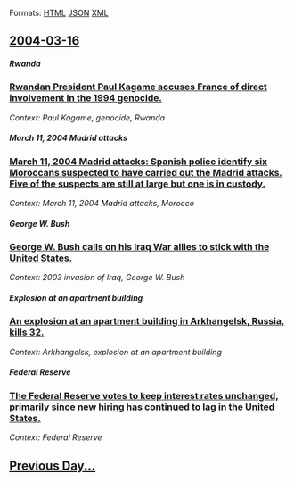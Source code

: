 
Formats: [HTML](2004/03/16/index.html)  [JSON](2004/03/16/index.json)  [XML](2004/03/16/index.xml)  

## [2004-03-16](/news/2004/03/16/index.md)

##### Rwanda
### [ Rwandan President Paul Kagame accuses France of direct involvement in the 1994 genocide. ](/news/2004/03/16/rwandan-president-paul-kagame-accuses-france-of-direct-involvement-in-the-1994-genocide.md)
_Context: Paul Kagame, genocide, Rwanda_

##### March 11, 2004 Madrid attacks
### [ March 11, 2004 Madrid attacks: Spanish police identify six Moroccans suspected to have carried out the Madrid attacks. Five of the suspects are still at large but one is in custody. ](/news/2004/03/16/march-11-2004-madrid-attacks-spanish-police-identify-six-moroccans-suspected-to-have-carried-out-the-madrid-attacks-five-of-the-suspects.md)
_Context: March 11, 2004 Madrid attacks, Morocco_

##### George W. Bush
### [ George W. Bush calls on his Iraq War allies to stick with the United States. ](/news/2004/03/16/george-w-bush-calls-on-his-iraq-war-allies-to-stick-with-the-united-states.md)
_Context: 2003 invasion of Iraq, George W. Bush_

##### Explosion at an apartment building
### [ An explosion at an apartment building in Arkhangelsk, Russia, kills 32. ](/news/2004/03/16/an-explosion-at-an-apartment-building-in-arkhangelsk-russia-kills-32.md)
_Context: Arkhangelsk, explosion at an apartment building_

##### Federal Reserve
### [ The Federal Reserve votes to keep interest rates unchanged, primarily since new hiring has continued to lag in the United States. ](/news/2004/03/16/the-federal-reserve-votes-to-keep-interest-rates-unchanged-primarily-since-new-hiring-has-continued-to-lag-in-the-united-states.md)
_Context: Federal Reserve_

## [Previous Day...](/news/2004/03/15/index.md)

